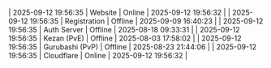 | 2025-09-12 19:56:35 | Website | Online | 2025-09-12 19:56:32 |
| 2025-09-12 19:56:35 | Registration | Offline | 2025-09-09 16:40:23 |
| 2025-09-12 19:56:35 | Auth Server | Offline | 2025-08-18 09:33:31 |
| 2025-09-12 19:56:35 | Kezan (PvE) | Offline | 2025-08-03 17:58:02 |
| 2025-09-12 19:56:35 | Gurubashi (PvP) | Offline | 2025-08-23 21:44:06 |
| 2025-09-12 19:56:35 | Cloudflare | Online | 2025-09-12 19:56:32 |
